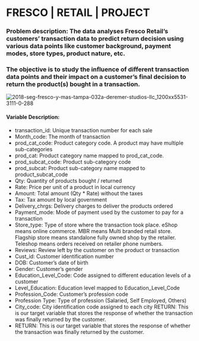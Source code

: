 # FRESCO | RETAIL | PROJECT
### Problem description: The data analyses Fresco Retail’s customers’ transaction data to predict return decision using various data points like customer background, payment modes, store types, product nature, etc. 
### The objective is to study the influence of different transaction data points and their impact on a customer’s final decision to return the product(s) bought in a transaction.

![2018-seg-fresco-y-mas-tampa-032a-deremer-studios-llc_1200xx5531-3111-0-288](https://user-images.githubusercontent.com/88396377/137611468-c4da65b8-1407-439a-ad86-91bc12b0794a.jpg)

#### Variable Description:
* transaction_id: Unique transaction number for each sale
* Month_code: The month of transaction
* prod_cat_code: Product category code. A product may have multiple sub-categories
* prod_cat: Product category name mapped to prod_cat_code.
* prod_subcat_code: Product sub-category code
* prod_subcat: Product sub-category name mapped to product_subcat_code
* Qty: Quantity of products bought / returned
* Rate: Price per unit of a product in local currency
* Amount: Total amount (Qty * Rate) without the taxes
* Tax: Tax amount by local government
* Delivery_chrgs: Delivery charges to deliver the products ordered
* Payment_mode: Mode of payment used by the customer to pay for a transaction
* Store_type: Type of store where the transaction took place. eShop means online commerce. MBR means Multi branded retail store. Flagship store means standalone fully owned shop by the retailer. Teleshop means orders received on retailer phone numbers.
* Reviews: Review left by the customer on the product or transaction
* Cust_id: Customer identification number
* DOB: Customer’s date of birth
* Gender: Customer’s gender
* Education_Level_Code: Code assigned to different education levels of a customer
* Level_Education: Education level mapped to Education_Level_Code
* Profession_Code: Customer’s profession code
* Profession Type: Type of profession (Salaried, Self Employed, Others)
* City_code: City identification code assigned to each city RETURN: This is our target variable that stores the response of whether the transaction was finally returned by the customer.
* RETURN: This is our target variable that stores the response of whether the transaction was finally returned by the customer.
